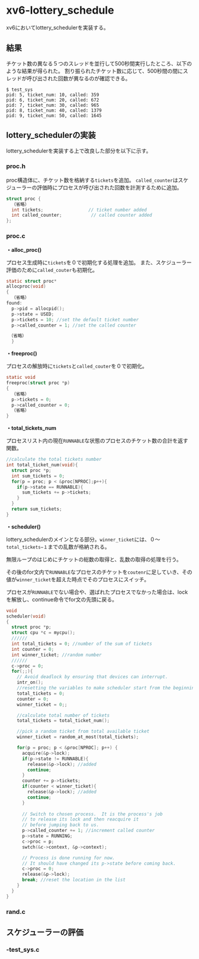 # xv6-lottery_schedule
xv6においてlottery_schedulerを実装する。
## 結果
チケット数の異なる５つのスレッドを並行して500秒間実行したところ、以下のような結果が得られた。
割り振られたチケット数に応じて、500秒間の間にスレッドが呼び出された回数が異なるのが確認できる。

```
$ test_sys
pid: 5, ticket_num: 10, called: 359
pid: 6, ticket_num: 20, called: 672
pid: 7, ticket_num: 30, called: 965
pid: 8, ticket_num: 40, called: 1379
pid: 9, ticket_num: 50, called: 1645

```
## lottery_schedulerの実装
lottery_schedulerを実装する上で改良した部分を以下に示す。

### proc.h

proc構造体に、チケット数を格納する`tickets`を追加。
`called_counter`はスケジューラーの評価時にプロセスが呼び出された回数を計測するために追加。
```c
struct proc {
  （省略）
  int tickets;                 // ticket number added
  int called_counter;           // called counter added
};
```
### proc.c
**・alloc_proc()**

プロセス生成時に`tickets`を０で初期化する処理を追加。
また、スケジューラー評価のために`called_couter`も初期化。
```c
static struct proc*
allocproc(void)
{
  （省略）
found:
  p->pid = allocpid();
  p->state = USED;
  p->tickets = 10; //set the default ticket number
  p->called_counter = 1; //set the called counter

 （省略）
  }
```


**・freeproc()**

プロセスの解放時に`tickets`と`called_couter`を０で初期化。
```c
static void
freeproc(struct proc *p)
{
  （省略）
  p->tickets = 0;
  p->called_counter = 0;
  （省略）
}
```


**・total_tickets_num**

プロセスリスト内の現在`RUNNABLE`な状態のプロセスのチケット数の合計を返す関数。
```c
//calculate the total tickets number
int total_ticket_num(void){
  struct proc *p;
  int sum_tickets = 0;
  for(p = proc; p < &proc[NPROC];p++){
    if(p->state == RUNNABLE){
      sum_tickets += p->tickets;
    }
  }
  return sum_tickets;
}
```


**・scheduler()**

lottery_schedulerのメインとなる部分。`winner_ticket`には、０〜`total_tickets−１`までの乱数が格納される。

無限ループのはじめにチケットの総数の取得と、乱数の取得の処理を行う。

その後のfor文内で`RUNNABLE`なプロセスのチケットを`coutenr`に足していき、その値が`winner_ticket`を超えた時点でそのプロセスにスイッチ。

プロセスが`RUNNABLE`でない場合や、選ばれたプロセスでなかった場合は、lockを解放し、continue命令でfor文の先頭に戻る。
```c
void
scheduler(void)
{
  struct proc *p;
  struct cpu *c = mycpu();
  //////
  int total_tickets = 0; //number of the sum of tickets
  int counter = 0;
  int winner_ticket; //random number
  //////
  c->proc = 0;
  for(;;){
    // Avoid deadlock by ensuring that devices can interrupt.
    intr_on();
    //resetting the variables to make scheduler start from the beginning of the process queue
    total_tickets = 0;
    counter = 0;
    winner_ticket = 0;;

    //calculate total number of tickets
    total_tickets = total_ticket_num();

    //pick a random ticket from total available ticket
    winner_ticket = random_at_most(total_tickets);

    for(p = proc; p < &proc[NPROC]; p++) {
      acquire(&p->lock);
      if(p->state != RUNNABLE){
        release(&p->lock); //added
        continue;
      }
      counter += p->tickets;
      if(counter < winner_ticket){
        release(&p->lock); //added
        continue;
      }
        
      // Switch to chosen process.  It is the process's job
      // to release its lock and then reacquire it
      // before jumping back to us.
      p->called_counter += 1; //increment called counter
      p->state = RUNNING;
      c->proc = p;
      swtch(&c->context, &p->context);

      // Process is done running for now.
      // It should have changed its p->state before coming back.
      c->proc = 0;
      release(&p->lock);
      break; //reset the location in the list
    }
  }
}
```
### rand.c

## スケジューラーの評価
### -test_sys.c
